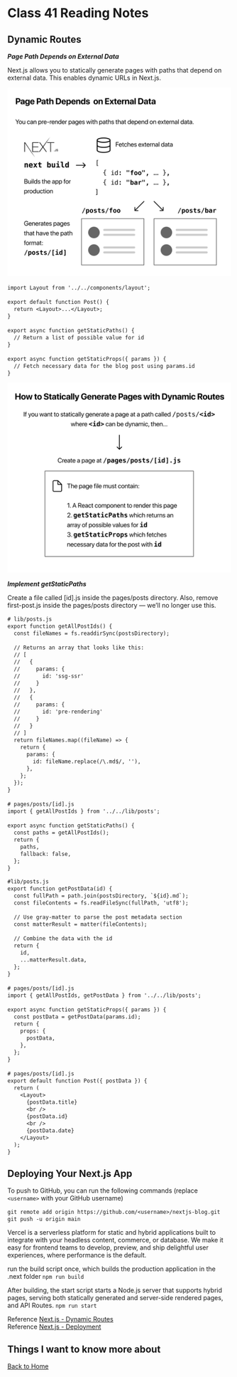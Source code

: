 # Class 41 Reading Notes

## Dynamic Routes

***Page Path Depends on External Data***

Next.js allows you to statically generate pages with paths that depend on external data. This enables dynamic URLs in Next.js.

![reading41](../image/reading41.png)

```
import Layout from '../../components/layout';

export default function Post() {
  return <Layout>...</Layout>;
}

export async function getStaticPaths() {
  // Return a list of possible value for id
}

export async function getStaticProps({ params }) {
  // Fetch necessary data for the blog post using params.id
}
```

![reading41(2)](../image/reading41(2).png)

***Implement getStaticPaths***

Create a file called [id].js inside the pages/posts directory.
Also, remove first-post.js inside the pages/posts directory — we’ll no longer use this.

```
# lib/posts.js
export function getAllPostIds() {
  const fileNames = fs.readdirSync(postsDirectory);

  // Returns an array that looks like this:
  // [
  //   {
  //     params: {
  //       id: 'ssg-ssr'
  //     }
  //   },
  //   {
  //     params: {
  //       id: 'pre-rendering'
  //     }
  //   }
  // ]
  return fileNames.map((fileName) => {
    return {
      params: {
        id: fileName.replace(/\.md$/, ''),
      },
    };
  });
}

# pages/posts/[id].js
import { getAllPostIds } from '../../lib/posts';

export async function getStaticPaths() {
  const paths = getAllPostIds();
  return {
    paths,
    fallback: false,
  };
}
```

```
#lib/posts.js
export function getPostData(id) {
  const fullPath = path.join(postsDirectory, `${id}.md`);
  const fileContents = fs.readFileSync(fullPath, 'utf8');

  // Use gray-matter to parse the post metadata section
  const matterResult = matter(fileContents);

  // Combine the data with the id
  return {
    id,
    ...matterResult.data,
  };
}

# pages/posts/[id].js
import { getAllPostIds, getPostData } from '../../lib/posts';

export async function getStaticProps({ params }) {
  const postData = getPostData(params.id);
  return {
    props: {
      postData,
    },
  };
}

# pages/posts/[id].js
export default function Post({ postData }) {
  return (
    <Layout>
      {postData.title}
      <br />
      {postData.id}
      <br />
      {postData.date}
    </Layout>
  );
}
```

## Deploying Your Next.js App

To push to GitHub, you can run the following commands (replace `<username>` with your GitHub username)

```
git remote add origin https://github.com/<username>/nextjs-blog.git
git push -u origin main
```

Vercel is a serverless platform for static and hybrid applications built to integrate with your headless content, commerce, or database. We make it easy for frontend teams to develop, preview, and ship delightful user experiences, where performance is the default.

 run the build script once, which builds the production application in the .next folder
`npm run build`  

After building, the start script starts a Node.js server that supports hybrid pages, serving both statically generated and server-side rendered pages, and API Routes.
`npm run start`



Reference [Next.js - Dynamic Routes](https://nextjs.org/learn/basics/dynamic-routes)  
Reference [Next.js - Deployment](https://nextjs.org/learn/basics/deploying-nextjs-app)

## Things I want to know more about

[Back to Home](../../README.md)
